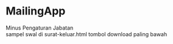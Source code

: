# MailingApp
Minus Pengaturan Jabatan <br>
sampel swal di surat-keluar.html tombol download paling bawah
